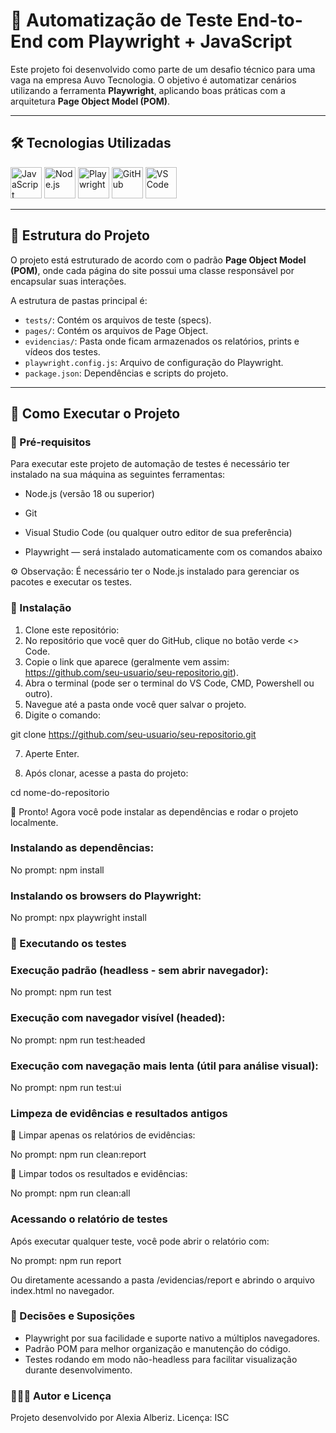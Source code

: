 # 🚀 Automatização de Teste End-to-End com Playwright + JavaScript

Este projeto foi desenvolvido como parte de um desafio técnico para uma vaga na empresa Auvo Tecnologia. O objetivo é automatizar cenários utilizando a ferramenta **Playwright**, aplicando boas práticas com a arquitetura **Page Object Model (POM)**.

---

## 🛠️ Tecnologias Utilizadas
<p align="left"> <img src="https://cdn.jsdelivr.net/gh/devicons/devicon/icons/javascript/javascript-original.svg" alt="JavaScript" width="50" height="50"/> <img src="https://cdn.jsdelivr.net/gh/devicons/devicon/icons/nodejs/nodejs-original.svg" alt="Node.js" width="50" height="50"/> <img src="https://playwright.dev/img/playwright-logo.svg" alt="Playwright" width="50" height="50"/> <img src="https://cdn.jsdelivr.net/gh/devicons/devicon/icons/github/github-original.svg" alt="GitHub" width="50" height="50"/> <img src="https://cdn.jsdelivr.net/gh/devicons/devicon/icons/visualstudio/visualstudio-plain.svg" alt="VS Code" width="50" height="50"/> </p>

---

## 📑 Estrutura do Projeto

O projeto está estruturado de acordo com o padrão **Page Object Model (POM)**, onde cada página do site possui uma classe responsável por encapsular suas interações.

A estrutura de pastas principal é:
- `tests/`: Contém os arquivos de teste (specs).
- `pages/`: Contém os arquivos de Page Object.
- `evidencias/`: Pasta onde ficam armazenados os relatórios, prints e vídeos dos testes.
- `playwright.config.js`: Arquivo de configuração do Playwright.
- `package.json`: Dependências e scripts do projeto.

---

## 🚀 Como Executar o Projeto

### 🔧 Pré-requisitos

Para executar este projeto de automação de testes é necessário ter instalado na sua máquina as seguintes ferramentas:

- Node.js (versão 18 ou superior)

- Git

- Visual Studio Code (ou qualquer outro editor de sua preferência)

- Playwright — será instalado automaticamente com os comandos abaixo

⚙️ Observação: É necessário ter o Node.js instalado para gerenciar os pacotes e executar os testes.

### 📝 Instalação

1. Clone este repositório:
2. No repositório que você quer do GitHub, clique no botão verde <> Code.
3. Copie o link que aparece (geralmente vem assim: https://github.com/seu-usuario/seu-repositorio.git).
4. Abra o terminal (pode ser o terminal do VS Code, CMD, Powershell ou outro).
5. Navegue até a pasta onde você quer salvar o projeto.
6. Digite o comando:

git clone https://github.com/seu-usuario/seu-repositorio.git

7. Aperte Enter.

8. Após clonar, acesse a pasta do projeto:

cd nome-do-repositorio

🔸 Pronto! Agora você pode instalar as dependências e rodar o projeto localmente.

### Instalando as dependências:

No prompt: npm install

### Instalando os browsers do Playwright:

No prompt: npx playwright install


### 🧪 Executando os testes

### Execução padrão (headless - sem abrir navegador):

No prompt: npm run test

### Execução com navegador visível (headed):

No prompt: npm run test:headed

### Execução com navegação mais lenta (útil para análise visual):

No prompt: npm run test:ui

### Limpeza de evidências e resultados antigos
   
   🔸 Limpar apenas os relatórios de evidências:

No prompt: npm run clean:report

   🔸 Limpar todos os resultados e evidências:

No prompt: npm run clean:all

### Acessando o relatório de testes

Após executar qualquer teste, você pode abrir o relatório com:

No prompt: npm run report

Ou diretamente acessando a pasta /evidencias/report e abrindo o arquivo index.html no navegador.

### 🧠 Decisões e Suposições

- Playwright por sua facilidade e suporte nativo a múltiplos navegadores.
- Padrão POM para melhor organização e manutenção do código.
- Testes rodando em modo não-headless para facilitar visualização durante desenvolvimento.

### 👩🏽‍💻 Autor e Licença
Projeto desenvolvido por Alexia Alberiz.
Licença: ISC














